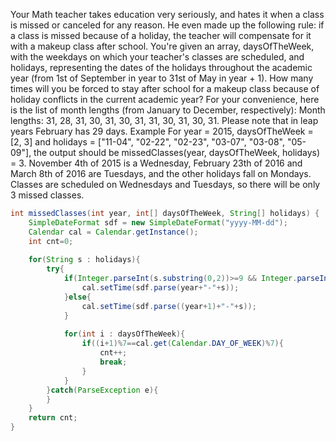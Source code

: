 Your Math teacher takes education very seriously, and hates it when a class is missed or canceled for any reason. He even made up the following rule: if a class is missed because of a holiday, the teacher will compensate for it with a makeup class after school.
You're given an array, daysOfTheWeek, with the weekdays on which your teacher's classes are scheduled, and holidays, representing the dates of the holidays throughout the academic year (from 1st of September in year to 31st of May in year + 1). How many times will you be forced to stay after school for a makeup class because of holiday conflicts in the current academic year?
For your convenience, here is the list of month lengths (from January to December, respectively):
Month lengths: 31, 28, 31, 30, 31, 30, 31, 31, 30, 31, 30, 31.
Please note that in leap years February has 29 days.
Example
For year = 2015, daysOfTheWeek = [2, 3] and
holidays = ["11-04", "02-22", "02-23", "03-07", "03-08", "05-09"],
the output should be
missedClasses(year, daysOfTheWeek, holidays) = 3.
November 4th of 2015 is a Wednesday, February 23th of 2016 and March 8th of 2016 are Tuesdays, and the other holidays fall on Mondays. Classes are scheduled on Wednesdays and Tuesdays, so there will be only 3 missed classes.

```java
int missedClasses(int year, int[] daysOfTheWeek, String[] holidays) {
    SimpleDateFormat sdf = new SimpleDateFormat("yyyy-MM-dd");
    Calendar cal = Calendar.getInstance();
    int cnt=0;
    
    for(String s : holidays){
        try{
            if(Integer.parseInt(s.substring(0,2))>=9 && Integer.parseInt(s.substring(0,2))<=12){
                cal.setTime(sdf.parse(year+"-"+s));
            }else{
                cal.setTime(sdf.parse((year+1)+"-"+s));
            }
            
            for(int i : daysOfTheWeek){
                if((i+1)%7==cal.get(Calendar.DAY_OF_WEEK)%7){
                    cnt++;
                    break;
                }
            }            
        }catch(ParseException e){            
        }
    }    
    return cnt;
}
```